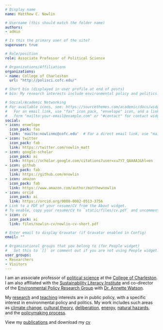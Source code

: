 ```yaml
---
# Display name
name: Matthew C. Nowlin

# Username (this should match the folder name)
authors:
- admin

# Is this the primary user of the site?
superuser: true

# Role/position
role: Associate Professor of Political Science

# Organizations/Affiliations
organizations:
- name: College of Charleston
  url: "http://polisci.cofc.edu/"

# Short bio (displayed in user profile at end of posts)
# bio: My research interests include environmental policy and politics.

# Social/Academic Networking
# For available icons, see: https://sourcethemes.com/academic/docs/widgets/#icons
#   For an email link, use "fas" icon pack, "envelope" icon, and a link in the
#   form "mailto:your-email@example.com" or "#contact" for contact widget.
social:
- icon: envelope
  icon_pack: fas
  link: 'mailto:nowlinmc@cofc.edu'  # For a direct email link, use "mailto:test@example.org".
- icon: twitter
  icon_pack: fab
  link: https://twitter.com/nowlin_matt
- icon: google-scholar
  icon_pack: ai
  link: https://scholar.google.com/citations?user=xu7Y7_QAAAAJ&hl=en
- icon: github
  icon_pack: fab
  link: https://github.com/mnowlin
- icon: amazon
  icon_pack: fab
  link: https://www.amazon.com/author/matthewnowlin
- icon: orcid
  icon_pack: ai
  link: https://orcid.org/0000-0002-0513-3756  
# Link to a PDF of your resume/CV from the About widget.
# To enable, copy your resume/CV to `static/files/cv.pdf` and uncomment the lines below.  
- icon: cv
  icon_pack: ai
  link: files/nowlin-cv/nowlin-cv-short.pdf

# Enter email to display Gravatar (if Gravatar enabled in Config)
email: ""
  
# Organizational groups that you belong to (for People widget)
#   Set this to `[]` or comment out if you are not using People widget.  
user_groups:
- Researchers
- Visitors
---
```


I am an associate professor of [political science](http://polisci.cofc.edu/) at the [College of Charleston](http://cofc.edu/). I am also affiliated with the [Sustainability Literacy Institute](http://sustain.cofc.edu/) and co-director of the [Environmental Policy Research Group](http://polisci.cofc.edu/student-research/environmental-policy-research-group/index.php) with [Dr. Annette Watson](http://polisci.cofc.edu/about/faculty-staff-listing/watson-annette.php).  

My <a href="/projects/" itemprop="url"><span itemprop="name">research</span></a> and <a href="/courses/" itemprop="url"><span itemprop="name">teaching</span></a> interests are in public policy, with a specific interest in environmental policy and politics. My work includes such areas as <a href="/project/climate-change/" itemprop="url"><span itemprop="name">climate change</span></a>, <a href="/project/cultural-theory/" itemprop="url"><span itemprop="name">cultural theory</span></a>, <a href="/project/deliberation/" itemprop="url"><span itemprop="name">deliberation</span></a>, <a href="/project/energy/" itemprop="url"><span itemprop="name">energy</span></a>, <a href="/project/natural-hazards/" itemprop="url"><span itemprop="name">natural hazards</span></a>, and the <a href="/project/policy-process/" itemprop="url"><span itemprop="name">policymaking process</span></a>. 


View my <i class="fas fa-book"></i> <i class="far fa-file"></i> <a href="/publications/" itemprop="url"><span itemprop="name">publications</span></a> and download my <i class="fas fa-file-pdf"></i> [cv](files/nowlin-cv/nowlin-cv-short.pdf)
